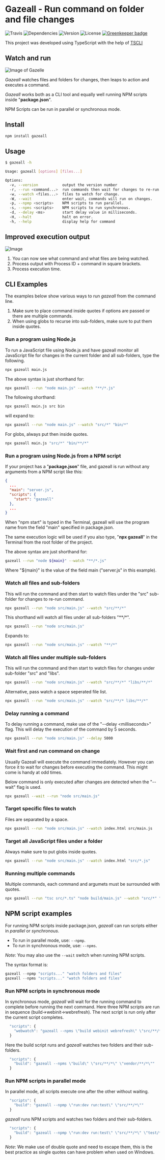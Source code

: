 # Gazeall - Run command on folder and file changes

![Travis](https://img.shields.io/travis/rajinder-yadav/gazeall.svg)
![Dependencies](https://david-dm.org/rajinder-yadav/gazeall.svg)
![Version](https://img.shields.io/badge/Gazeall-0.10.6-blue.svg)
![License](https://img.shields.io/badge/license-GPL--3.0-blue.svg)
[![Greenkeeper badge](https://badges.greenkeeper.io/rajinder-yadav/gazeall.svg)](https://greenkeeper.io/)

This project was developed using TypeScript with the help of [TSCLI](https://www.npmjs.com/package/tscli)

## Watch and run

![Image of Gazelle](img/gazelle.png)

_Gazeall_ watches files and folders for changes, then leaps to action and executes a command.

_Gazeall_ works both as a CLI tool and equally well running NPM scripts inside "__package.json__".

NPM Scripts can be run in parallel or synchronous mode.

## Install

```sh
npm install gazeall
```

## Usage

```sh
$ gazeall -h

Usage: gazeall [options] [files...]

Options:
  -v, --version           output the version number
  -r, --run <command...>  run commands then wait for changes to re-run.
  -w, --watch <files...>  files to watch for change.
  -W, --wait              enter wait, commands will run on changes.
  -p, --npmp <scripts>    NPM scripts to run parallel.
  -s, --npms <scripts>    NPM scripts to run synchronous.
  -d, --delay <ms>        start delay value in milliseconds.
  -H, --halt              halt on error.
  -h, --help              display help for command
```

## Improved execution output

![Image](img/run.png)

1. You can now see what command and what files are being watched.
2. Process output with Process ID + command in square brackets.
3. Process execution time.

## CLI Examples

The examples below show various ways to run _gazeall_ from the command line.

1. Make sure to place command inside quotes if options are passed or there are multiple commands.
1. When using globs to recurse into sub-folders, make sure to put them inside quotes.

### Run a program using Node.js

To run a JavaScript file using Node.js and have gazeall monitor all JavaScript file for changes in the current folder and all sub-folders, type the following.

```sh
npx gazeall main.js
```

The above syntax is just shorthand for:

```sh
npx gazeall --run "node main.js" --watch "**/*.js"
```

The following shorthand:

```sh
npx gazeall main.js src bin
```

will expand to:

```sh
npx gazeall --run "node main.js" --watch "src/*" "bin/*"
```

For globs, always put then inside quotes.

```sh
npx gazeall main.js "src/*" "bin/**/*"
```

### Run a program using Node.js from a NPM script

If your project has a "__package.json__" file, and gazeall is run without any arguments from a NPM script like this:

```json
{
  ...
  "main": "server.js",
  "scripts": {
    "start": "gazeall"
  },
  ...
}
```

When "npm start" is typed in the Terminal, gazeall will use the program name from the field "main" specified in package.json.

The same execution logic will be used if you also type, "__npx gazeall__" in the Terminal from the root folder of the project.

The above syntax are just shorthand for:

```sh
gazeall --run "node ${main}" --watch "**/*.js"
```

Where "${main}" is the value of the field main ("server.js" in this example).

### Watch all files and sub-folders

This will run the command and then start to watch files under the "src" sub-folder for changes to re-run command.

```sh
npx gazeall --run "node src/main.js" --watch "src/**/*"
```

This shorthand will watch all files under all sub-folders "**/*".

```sh
npx gazeall --run "node src/main.js"
```

Expands to:

```sh
npx gazeall --run "node src/main.js" --watch "**/*"
```

### Watch all files under multiple sub-folders

This will run the command and then start to watch files for changes under sub-folder "src" and "libs".

```sh
npx gazeall --run "node src/main.js" --watch "src/**/*" "libs/**/*"
```

Alternative, pass watch a space seperated file list.

```sh
npx gazeall --run "node src/main.js" --watch "src/**/* libs/**/*"
```

### Delay running a command

To delay running a command, make use of the "--delay \<milliseconds\>" flag.
This will delay the execution of the command by 5 seconds.

```sh
npx gazeall --run "node src/main.js" --delay 5000
```

### Wait first and run command on change

Usually Gazeall will execute the command immediately. However you can force it to wait for changes before executing the command. This might come is handy at odd times.

Below command is only executed after changes are detected when the "--wait" flag is used.

```sh
npx gazeall --wait --run "node src/main.js"
```

### Target specific files to watch

Files are separated by a space.

```sh
npx gazeall --run "node src/main.js" --watch index.html src/main.js
```

### Target all JavaScript files under a folder

Always make sure to put globs inside quotes.

```sh
npx gazeall --run "node src/main.js" --watch index.html "src/*.js"
```

### Running multiple commands

Multiple commands, each command and argumets must be surrounded with quotes.

```sh
npx gazeall --run "tsc src/*.ts" "node build/main.js" --watch "src/*" "build/*"
```

## NPM script examples

For running NPM scripts inside package.json, _gazeall_ can run scripts either in _parallel_ or _synchronous_.

* To run in parallel mode, use: `--npmp`.
* To run in synchronous mode, use: `--npms`.

_Note_: You may also use the `--wait` switch when running NPM scripts.

The syntax format is:

```js
gazeall --npmp "scripts..." "watch folders and files"
gazeall --npms "scripts..." "watch folders and files"
```

### Run NPM scripts in synchronous mode

In synchronous mode, _gazeall_ will wait for the running command to complete before running the next command. Here three NPM scripts are run in sequence (build->webinit->webrefresh). The next script is run only after the current script completes.

```js
  "scripts": {
    "webwatch": "gazeall --npms \"build webinit webrefresh\" \"src/**/*\""
  }
```

Here the build script runs and _gazeall_ watches two folders and their sub-folders.

```js
  "scripts": {
    "build": "gazeall --npms \"build\" \"src/**/*\" \"vendor/**/*\""
  }
```

### Run NPM scripts in parallel mode

In parallel mode, all scripts execute one after the other without waiting.

```js
  "scripts": {
    "build": "gazeall --npmp \"run:dev run:test\" \"src/**/*\""
  }
```

_gazeall_ runs NPM scripts and watches two folders and their sub-folders.

```js
  "scripts": {
    "build": "gazeall --npmp \"run:dev run:test\" \"src/**/*\" \"test/**/*\""
  }
```

_Note_: We make use of double quote and need to escape them, this is the best practice as single quotes can have problem when used on Windows.
